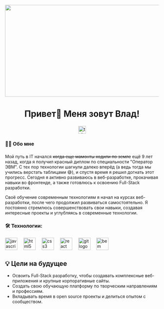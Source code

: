 <br clear="both">

<div align="center">
  <img height="300" width="600" src="https://user-images.githubusercontent.com/74038190/225813708-98b745f2-7d22-48cf-9150-083f1b00d6c9.gif"  />
</div>

###

<h1 align="center">Привет👋 Меня зовут Влад!</h1>

###

<div align="center">
  <a href="https://t.me/whatislove_web" target="_blank">
    <img src="https://img.shields.io/static/v1?message=Telegram&logo=telegram&label=&color=2CA5E0&logoColor=white&labelColor=&style=for-the-badge" height="25" alt="telegram logo"  />
  </a>
</div>

###

<h3 align="left">👩‍💻  Обо мне</h3>

###

<p align="left">Мой путь в IT начался <s>когда еще мамонты ходили по земле</s> ещё 9 лет назад, когда я получил красный диплом по специальности "Оператор ЭВМ". С тех пор технологии шагнули далеко вперёд (а ведь тогда мы учились верстать таблицами 😅), и спустя время я решил догнать этот прогресс. Сегодня я активно развиваюсь в веб-разработке, прокачивая навыки во фронтенде, а также готовлюсь к освоению Full-Stack разработки. <br>

Своё обучение современным технологиям я начал на курсах веб-разработки, после чего продолжил развиваться самостоятельно. Я постоянно стремлюсь совершенствовать свои навыки, создавая интересные проекты и углубляясь в современные технологии. </p>

###

<h3 align="left">🛠 Технологии:</h3>

###

<div align="left">
  <img src="https://cdn.jsdelivr.net/gh/devicons/devicon/icons/javascript/javascript-original.svg" height="40" alt="javascript logo"  />
  <img width="12" />
  <img src="https://cdn.jsdelivr.net/gh/devicons/devicon/icons/html5/html5-original.svg" height="40" alt="html5 logo"  />
  <img width="12" />
  <img src="https://cdn.jsdelivr.net/gh/devicons/devicon/icons/css3/css3-original.svg" height="40" alt="css3 logo"  />
  <img width="12" />
  <img src="https://cdn.jsdelivr.net/gh/devicons/devicon/icons/react/react-original.svg" height="40" alt="react logo"  />
  <img width="12" />
  <img src="https://www.svgrepo.com/show/303548/git-icon-logo.svg" height="40" alt="git logo"  />
  <img width="12" />
  <img src="https://cdn.worldvectorlogo.com/logos/bem.svg" height="40" alt="bem logo"  />
  <img width="12" />
  
</div>

###

## 💡 Цели на будущее
- Освоить Full-Stack разработку, чтобы создавать комплексные веб-приложения и крупные корпоративные сайты.  
- Создать свою обучающую платформу по творческим направлениям и профессиям. 
- Вкладывать время в open source проекты и делиться опытом с сообществом. 
